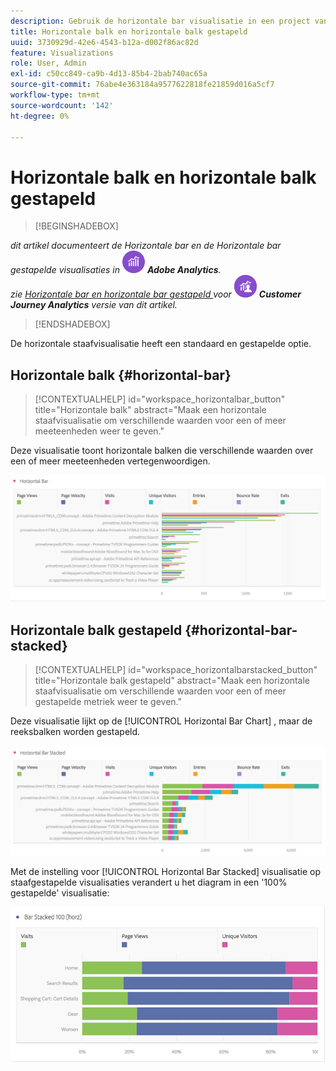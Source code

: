 ```yaml
---
description: Gebruik de horizontale bar visualisatie in een project van Workspace.
title: Horizontale balk en horizontale balk gestapeld
uuid: 3730929d-42e6-4543-b12a-d002f86ac82d
feature: Visualizations
role: User, Admin
exl-id: c50cc849-ca9b-4d13-85b4-2bab740ac65a
source-git-commit: 76abe4e363184a9577622818fe21859d016a5cf7
workflow-type: tm+mt
source-wordcount: '142'
ht-degree: 0%

---
```


# Horizontale balk en horizontale balk gestapeld

>[!BEGINSHADEBOX]

_dit artikel documenteert de Horizontale bar en de Horizontale bar gestapelde visualisaties in_ ![ AdobeAnalytics ](/help/assets/icons/AdobeAnalytics.svg) _**Adobe Analytics**._<br/>_zie [ Horizontale bar en horizontale bar gestapeld ](https://experienceleague.adobe.com/en/docs/analytics-platform/using/cja-workspace/visualizations/horizontal-bar) voor_ ![ CustomerJourneyAnalytics ](/help/assets/icons/CustomerJourneyAnalytics.svg) _**Customer Journey Analytics** versie van dit artikel._

>[!ENDSHADEBOX]

De horizontale staafvisualisatie heeft een standaard en gestapelde optie.

## Horizontale balk {#horizontal-bar}

<!-- markdownlint-disable MD034 -->

>[!CONTEXTUALHELP]
>id="workspace_horizontalbar_button"
>title="Horizontale balk"
>abstract="Maak een horizontale staafvisualisatie om verschillende waarden voor een of meer meeteenheden weer te geven."

<!-- markdownlint-enable MD034 -->

Deze visualisatie toont horizontale balken die verschillende waarden over een of meer meeteenheden vertegenwoordigen.

![](assets/horizontal_bar.png)

## Horizontale balk gestapeld {#horizontal-bar-stacked}

<!-- markdownlint-disable MD034 -->

>[!CONTEXTUALHELP]
>id="workspace_horizontalbarstacked_button"
>title="Horizontale balk gestapeld"
>abstract="Maak een horizontale staafvisualisatie om verschillende waarden voor een of meer gestapelde metriek weer te geven."

<!-- markdownlint-enable MD034 -->

Deze visualisatie lijkt op de [!UICONTROL Horizontal Bar Chart] , maar de reeksbalken worden gestapeld.

![](assets/horizontal-bar-stacked.png)

Met de instelling voor [!UICONTROL Horizontal Bar Stacked] visualisatie op staafgestapelde visualisaties verandert u het diagram in een &#39;100% gestapelde&#39; visualisatie:

![](assets/horizstacked100.png)
